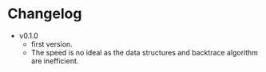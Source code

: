 # Changelog

- v0.1.0
    - first version.
    - The speed is no ideal as the data structures and backtrace algorithm are inefficient.
